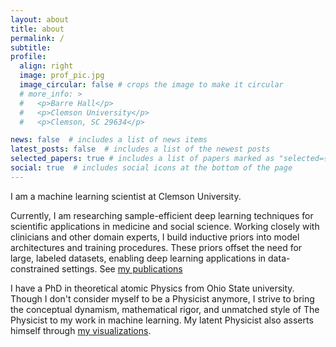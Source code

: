 ```yaml
---
layout: about
title: about
permalink: /
subtitle: 
profile:
  align: right
  image: prof_pic.jpg
  image_circular: false # crops the image to make it circular
  # more_info: >
  #   <p>Barre Hall</p>
  #   <p>Clemson University</p>
  #   <p>Clemson, SC 29634</p>

news: false  # includes a list of news items
latest_posts: false  # includes a list of the newest posts
selected_papers: true # includes a list of papers marked as "selected={true}"
social: true  # includes social icons at the bottom of the page
---
```

I am a machine learning scientist at Clemson University. 

Currently, I am researching sample-efficient 
deep learning techniques for scientific applications in medicine and social science. 
Working closely with clinicians and other domain experts, I build inductive priors into model architectures and 
training procedures. These priors offset the need for large, labeled datasets, enabling deep learning applications
in data-constrained settings. See [my publications](/pubs)

I have a PhD in theoretical atomic Physics from Ohio State university. Though I don't consider myself to be a Physicist anymore, I strive to bring the conceptual dynamism, mathematical rigor, and unmatched style of The Physicist to my work in machine learning. My latent Physicist also asserts himself through [my visualizations](/viz). 
